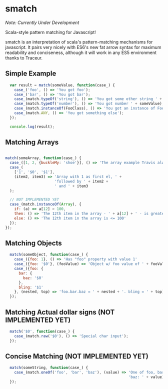 smatch
======

_Note: Currently Under Development_

Scala-style pattern matching for Javascript!

smatch is an interpretation of scala's pattern-matching mechanisms for
javascript. It pairs very nicely with ES6's new fat arrow syntax for maximum
readability and conciseness, although it will work in any ES5 environment
thanks to Traceur.

## Simple Example

```javascript
  var result = match(someValue, function(case_) {
    case_('foo', () => 'You got foo');
    case_('bar', () => 'You got bar');
    case_(match.typeOf('string'), () => 'You got some other string ' + someValue);
    case_(match.typeOf('number'), () => 'You got number ' + someValue);
    case_(match.instanceOf(FooClass), () => 'You got an instance of FooClass');
    case_(match.ANY, () => 'You got something else');
  });

  console.log(result);
```

## Matching Arrays

```javascript

match(someArray, function(case_) {
  case_([1, 2, {buckleMy: 'shoe'}], () => 'The array example Travis always uses');
  case_(
    ['1', '$0', '$1'], 
    (item2, item3) => 'Array with 1 as first el, ' +
                      'followed by ' + item2 +
                      ' and ' + item3
  );

  // NOT IMPLEMENTED YET
  case_(match.instanceOf(Array), {
    if: (a) => a[12] > 100,
    then: () => 'The 12th item in the array - ' + a[12] + ' - is greater than 100',
    else: () => 'The 12th item in the array is <= 100'
  });
});

```

## Matching Objects

```javascript
  match(someObject, function(case_) {
    case_({foo: 1}, () => 'Has "foo" property with value 1'
    case_({foo: '$0'}, (fooValue) => 'Object w/ foo value of ' + fooValue);
    case_({foo: {
      bar: { 
        baz: '$0' 
      },
      bling: '$1'
    }, (nested, top) => 'foo.bar.baz = ' + nested + '. bling = ' + top);
  });
```

## Matching Actual dollar signs (NOT IMPLEMENTED YET)
```javascript
  match('$0', function(case_) {
    case_(match.raw('$0'), () => 'Special char input');
  });
```

## Concise Matching (NOT IMPLEMENTED YET)
```javascript
  match(someString, function(case_) {
    case_(match.oneOf('foo', 'bar', 'baz'), (value) => 'One of foo, bar, or ' +
                                                       'baz: ' + value);
  });
```
